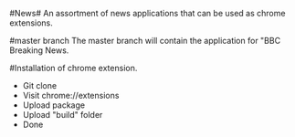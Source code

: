 #News#
An assortment of news applications that can be used as chrome extensions.

#master branch
The master branch will contain the application for "BBC Breaking News.

#Installation of chrome extension.
  - Git clone
  - Visit chrome://extensions
  - Upload package
  - Upload "build" folder
  - Done

